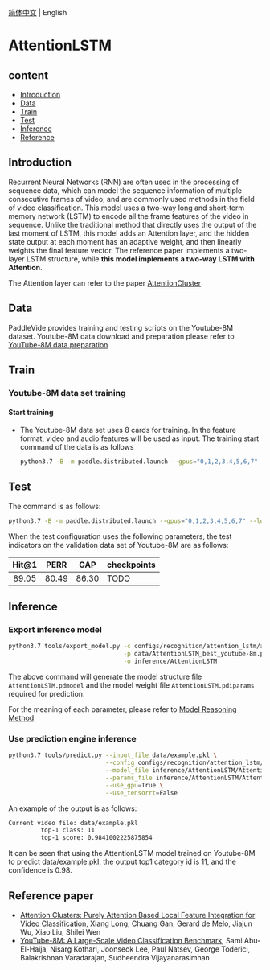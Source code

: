 [简体中文](../../../zh-CN/model_zoo/recognition/attention_lstm.md) | English

# AttentionLSTM

## content

- [Introduction](#Introduction)
- [Data](#Data)
- [Train](#Train)
- [Test](#Test)
- [Inference](#Inference)
- [Reference](#Reference)

## Introduction

Recurrent Neural Networks (RNN) are often used in the processing of sequence data, which can model the sequence information of multiple consecutive frames of video, and are commonly used methods in the field of video classification.
This model uses a two-way long and short-term memory network (LSTM) to encode all the frame features of the video in sequence. Unlike the traditional method that directly uses the output of the last moment of LSTM, this model adds an Attention layer, and the hidden state output at each moment has an adaptive weight, and then linearly weights the final feature vector. The reference paper implements a two-layer LSTM structure, while **this model implements a two-way LSTM with Attention**.

The Attention layer can refer to the paper [AttentionCluster](https://arxiv.org/abs/1711.09550)

## Data

PaddleVide provides training and testing scripts on the Youtube-8M dataset. Youtube-8M data download and preparation please refer to [YouTube-8M data preparation](../../dataset/youtube8m.md)

## Train

### Youtube-8M data set training

#### Start training

- The Youtube-8M data set uses 8 cards for training. In the feature format, video and audio features will be used as input. The training start command of the data is as follows

  ```bash
  python3.7 -B -m paddle.distributed.launch --gpus="0,1,2,3,4,5,6,7" --log_dir=log_attetion_lstm main.py --validate -c configs/recognition/attention_lstm/attention_lstm_youtube-8m.yaml
  ```

## Test

The command is as follows:

```bash
python3.7 -B -m paddle.distributed.launch --gpus="0,1,2,3,4,5,6,7" --log_dir=log_attetion_lstm main.py --test -c configs/recognition/attention_lstm/attention_lstm_youtube-8m.yaml -w "output/AttentionLSTM/AttentionLSTM_best.pdparams"
```

When the test configuration uses the following parameters, the test indicators on the validation data set of Youtube-8M are as follows:

| Hit@1 | PERR | GAP | checkpoints |
| :-----: | :---------: | :---: | ----- |
| 89.05 | 80.49 | 86.30 | TODO |

## Inference

### Export inference model
```bash
python3.7 tools/export_model.py -c configs/recognition/attention_lstm/attention_lstm_youtube-8m.yaml \
                                -p data/AttentionLSTM_best_youtube-8m.pdparams \
                                -o inference/AttentionLSTM
```

The above command will generate the model structure file `AttentionLSTM.pdmodel` and the model weight file `AttentionLSTM.pdiparams` required for prediction.

For the meaning of each parameter, please refer to [Model Reasoning Method](https://github.com/PaddlePaddle/PaddleVideo/blob/release/2.0.0/docs/en/start.md#2-infer)

### Use prediction engine inference

```bash
python3.7 tools/predict.py --input_file data/example.pkl \
                           --config configs/recognition/attention_lstm/attention_lstm_youtube-8m.yaml \
                           --model_file inference/AttentionLSTM/AttentionLSTM.pdmodel \
                           --params_file inference/AttentionLSTM/AttentionLSTM.pdiparams \
                           --use_gpu=True \
                           --use_tensorrt=False
```
An example of the output is as follows:
```bash
Current video file: data/example.pkl
         top-1 class: 11
         top-1 score: 0.9841002225875854
```
It can be seen that using the AttentionLSTM model trained on Youtube-8M to predict data/example.pkl, the output top1 category id is 11, and the confidence is 0.98.
## Reference paper

- [Attention Clusters: Purely Attention Based Local Feature Integration for Video Classification](https://arxiv.org/abs/1711.09550), Xiang Long, Chuang Gan, Gerard de Melo, Jiajun Wu, Xiao Liu, Shilei Wen
- [YouTube-8M: A Large-Scale Video Classification Benchmark](https://arxiv.org/abs/1609.08675), Sami Abu-El-Haija, Nisarg Kothari, Joonseok Lee, Paul Natsev, George Toderici, Balakrishnan Varadarajan, Sudheendra Vijayanarasimhan
